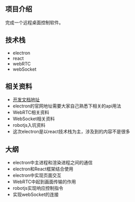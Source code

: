 ## 项目介绍
完成一个远程桌面控制软件。
## 技术栈
- electron
- react
- webRTC
- webSocket

## 相关资料
- [开发文档地址](https://www.yuque.com/books/share/4a5b96da-4df4-4eb0-98e6-d2bf866067b1?#《Electron实战》)
- electron的官网地址需要大家自己熟悉下相关的api用法
- WebRTC相关资料
- WebSocket相关资料
- robotjs入坑资料
- 这次electron是以react技术栈为主，涉及到的内容不是很多
## 大纲
- electron中主进程和渲染进程之间的通信
- electron和React框架结合使用
- electron中实现页面交互
- WebRTC中起到画面传输的作用
- robotjs实现响应控制指令
- 实现webSocket的连接
